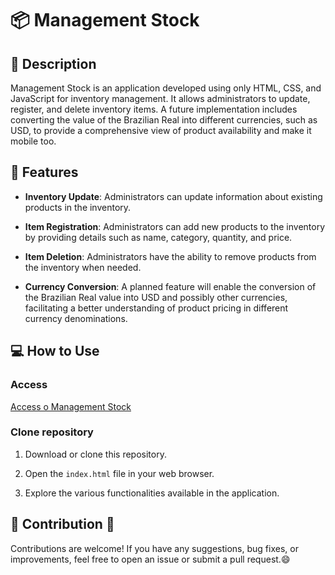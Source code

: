 # **📦 Management Stock**

## **📝 Description**

Management Stock is an application developed using only HTML, CSS, and JavaScript for inventory management. It allows administrators to update, register, and delete inventory items. A future implementation includes converting the value of the Brazilian Real into different currencies, such as USD, to provide a comprehensive view of product availability and make it mobile too.

## **🎯 Features**

- **Inventory Update**: Administrators can update information about existing products in the inventory.

- **Item Registration**: Administrators can add new products to the inventory by providing details such as name, category, quantity, and price.

- **Item Deletion**: Administrators have the ability to remove products from the inventory when needed.

- **Currency Conversion**: A planned feature will enable the conversion of the Brazilian Real value into USD and possibly other currencies, facilitating a better understanding of product pricing in different currency denominations.

## **💻 How to Use**

### **Access**

[Access o Management Stock](https://davi894.github.io/management-stock/)

### **Clone repository**

1. Download or clone this repository.

2. Open the `index.html` file in your web browser.

3. Explore the various functionalities available in the application.

## **🌱 Contribution 🤝**

Contributions are welcome! If you have any suggestions, bug fixes, or improvements, feel free to open an issue or submit a pull request.😄
